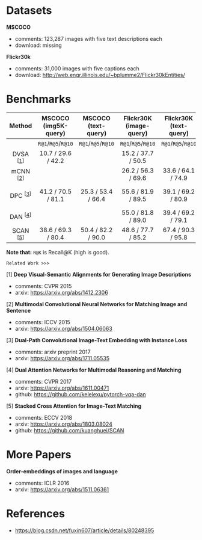 <!-- category: benchmark -->
<!-- theme: image-text retrieval -->
<!-- date: 2018/08/27 -->


# Datasets

**MSCOCO**

- comments: 123,287 images with five text descriptions each
- download: missing

**Flickr30k**

- comments:  31,000 images with five captions each
- download: http://web.engr.illinois.edu/~bplumme2/Flickr30kEntities/

# Benchmarks

| Method                       | MSCOCO<br>(img5K-query)| MSCOCO<br>(text-query)| Flickr30K<br>(image-query)| Flickr30K (text-query)| Completementary Info                  |
| :-------------------:        | :------:               | :------:              | :------:                  | :------:              | :------                               |
|                              | `R@1`/`R@5`/`R@10`     | `R@1`/`R@5`/`R@10`    | `R@1`/`R@5`/`R@10`        | `R@1`/`R@5`/`R@10`    |                                       |
| DVSA <sup>[[1](#1)]</sup>    | 10.7 / 29.6 / 42.2     |                       | 15.2 / 37.7 / 50.5        |                       |                                       |
| mCNN <sup>[[2](#2)]</sup>    |                        |                       | 26.2 / 56.3 / 69.6        | 33.6 / 64.1 / 74.9    | **ensemble model**                    |
| DPC <sup>[[3](#3)]</sup>     | 41.2 / 70.5 / 81.1     | 25.3 / 53.4 / 66.4    | 55.6 / 81.9 / 89.5        | 39.1 / 69.2 / 80.9    | 1) res50-COCO<br>2) res152-Flicker30K |
| DAN <sup>[[4](#4)]</sup>     |                        |                       | 55.0 / 81.8 / 89.0        | 39.4 / 69.2 / 79.1    | finetune Resnet                       |
| SCAN <sup>[[5](#5)]</sup>    | 38.6 / 69.3 / 80.4     | 50.4 / 82.2 / 90.0    | 48.6 / 77.7 / 85.2        | 67.4 / 90.3 / 95.8    | 1) Faster R-CNN<br>2) ResNet          |

**Note that:**  `R@K` is Recall@K (high is good). 

`Related Work >>>`

<span id="1">[1]</span> **Deep Visual-Semantic Alignments for Generating Image Descriptions**
    
- comments: CVPR 2015
- arxiv: https://arxiv.org/abs/1412.2306

<span id="2">[2]</span> **Multimodal Convolutional Neural Networks for Matching Image and Sentence**

- comments: ICCV 2015
- arxiv: https://arxiv.org/abs/1504.06063

<span id="3">[3]</span> **Dual-Path Convolutional Image-Text Embedding with Instance Loss**

- comments: arxiv preprint 2017
- arxiv: https://arxiv.org/abs/1711.05535

<span id="4">[4]</span> **Dual Attention Networks for Multimodal Reasoning and Matching**

- comments: CVPR 2017
- arxiv: https://arxiv.org/abs/1611.00471
- github: https://github.com/kelelexu/pytorch-vqa-dan

<span id=5>[5]</span> **Stacked Cross Attention for Image-Text Matching**

- comments: ECCV 2018
- arxiv: https://arxiv.org/abs/1803.08024
- github: https://github.com/kuanghuei/SCAN

# More Papers

**Order-embeddings of images and language**

- comments: ICLR 2016
- arxiv: https://arxiv.org/abs/1511.06361

# References

- https://blog.csdn.net/fuxin607/article/details/80248395
